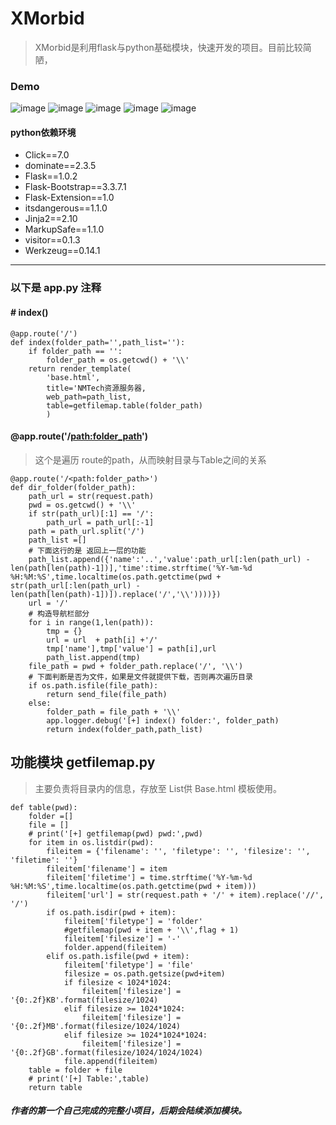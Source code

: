 # XMorbid
> XMorbid是利用flask与python基础模块，快速开发的项目。目前比较简陋，
### Demo
![image](/images/1.png)
![image](/images/2.png)
![image](/images/3.png)
![image](/images/4.png)
![image](/images/5.png)

#### python依赖环境
- Click==7.0
- dominate==2.3.5
- Flask==1.0.2
- Flask-Bootstrap==3.3.7.1
- Flask-Extension==1.0
- itsdangerous==1.1.0
- Jinja2==2.10
- MarkupSafe==1.1.0
- visitor==0.1.3
- Werkzeug==0.14.1

---


### 以下是 app.py 注释

#### # index()
```
@app.route('/')
def index(folder_path='',path_list=''):
    if folder_path == '':
        folder_path = os.getcwd() + '\\'
    return render_template(
        'base.html',
        title='NMTech资源服务器,
        web_path=path_list,
        table=getfilemap.table(folder_path)
        )
```
#### @app.route('/<path:folder_path>')
> 这个是遍历 route的path，从而映射目录与Table之间的关系

```
@app.route('/<path:folder_path>')
def dir_folder(folder_path):
    path_url = str(request.path)
    pwd = os.getcwd() + '\\'
    if str(path_url)[:1] == '/':
        path_url = path_url[:-1]
    path = path_url.split('/')
    path_list =[]
    # 下面这行的是 返回上一层的功能
    path_list.append({'name':'..','value':path_url[:len(path_url) - len(path[len(path)-1])],'time':time.strftime('%Y-%m-%d %H:%M:%S',time.localtime(os.path.getctime(pwd + str(path_url[:len(path_url) - len(path[len(path)-1])]).replace('/','\\'))))})
    url = '/'
    # 构造导航栏部分
    for i in range(1,len(path)):
        tmp = {}
        url = url  + path[i] +'/'
        tmp['name'],tmp['value'] = path[i],url
        path_list.append(tmp)
    file_path = pwd + folder_path.replace('/', '\\')
    # 下面判断是否为文件，如果是文件就提供下载，否则再次遍历目录
    if os.path.isfile(file_path):
        return send_file(file_path)
    else:
        folder_path = file_path + '\\'
        app.logger.debug('[+] index() folder:', folder_path)
        return index(folder_path,path_list)
```
## 功能模块 getfilemap.py 
> 主要负责将目录内的信息，存放至 List供 Base.html 模板使用。


```
def table(pwd):
    folder =[]
    file = []
    # print('[+] getfilemap(pwd) pwd:',pwd)
    for item in os.listdir(pwd):
        fileitem = {'filename': '', 'filetype': '', 'filesize': '', 'filetime': ''}
        fileitem['filename'] = item
        fileitem['filetime'] = time.strftime('%Y-%m-%d %H:%M:%S',time.localtime(os.path.getctime(pwd + item)))
        fileitem['url'] = str(request.path + '/' + item).replace('//', '/')
        if os.path.isdir(pwd + item):
            fileitem['filetype'] = 'folder'
            #getfilemap(pwd + item + '\\',flag + 1)
            fileitem['filesize'] = '-'
            folder.append(fileitem)
        elif os.path.isfile(pwd + item):
            fileitem['filetype'] = 'file'
            filesize = os.path.getsize(pwd+item)
            if filesize < 1024*1024:
                fileitem['filesize'] = '{0:.2f}KB'.format(filesize/1024)
            elif filesize >= 1024*1024:
                fileitem['filesize'] = '{0:.2f}MB'.format(filesize/1024/1024)
            elif filesize >= 1024*1024*1024:
                fileitem['filesize'] = '{0:.2f}GB'.format(filesize/1024/1024/1024)
            file.append(fileitem)
    table = folder + file
    # print('[+] Table:',table)
    return table
```
##### 作者的第一个自己完成的完整小项目，后期会陆续添加模块。
